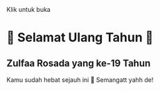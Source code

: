 <html lang="id">
<head>
  <meta charset="UTF-8" />
  <meta name="viewport" content="width=device-width, initial-scale=1.0"/> 
  <link rel="stylesheet" href="britday.css" />
</head>
<body>
  <div class="container">
    <div class="envelope" onclick="openEnvelope()">
      <div class="flap"></div>
      <div class="body"></div>
      <div class="text">Klik untuk buka</div>
    </div>
    <div class="card hidden" id="card">
      <h1>🎉 Selamat Ulang Tahun 🎉</h1>
      <h2>Zulfaa Rosada yang ke-19 Tahun</h2>
      <p>Kamu sudah hebat sejauh ini 💖 Semangatt yahh de!</p>
    </div>
    <div class="balloons" id="balloons">
      <div class="balloon pink"></div>
      <div class="balloon purple"></div>
      <div class="balloon yellow"></div>
    </div>
  </div>
  <script>
    function openEnvelope() {
      document.querySelector('.envelope').classList.add('opened');
      document.getElementById('card').classList.remove('hidden');
      document.getElementById('balloons').classList.add('show');
    }
  </script>
</body>
</html>
